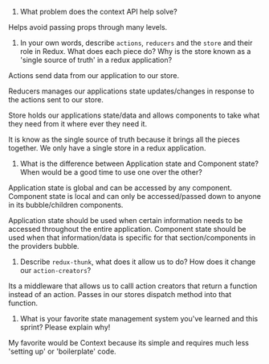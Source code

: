 1. What problem does the context API help solve?

Helps avoid passing props through many levels.

1. In your own words, describe `actions`, `reducers` and the `store` and their role in Redux. What does each piece do? Why is the store known as a 'single source of truth' in a redux application?

Actions send data from our application to our store.

Reducers manages our applications state updates/changes in response to the actions sent to our store.

Store holds our applications state/data and allows components to take what they need from it where ever they need it. 

It is know as the single source of truth because it brings all the pieces together. We only have a single store in a redux application.

1. What is the difference between Application state and Component state? When would be a good time to use one over the other?

Application state is global and can be accessed by any component.
Component state is local and can only be accessed/passed down to anyone in its bubble/children components.

Application state should be used when certain information needs to be accessed throughout the entire application.
Component state should be used when that information/data is specific for that section/components in the providers bubble.

1. Describe `redux-thunk`, what does it allow us to do? How does it change our `action-creators`?

Its a middleware that allows us to calll action creators that return a function instead of an action. Passes in our stores dispatch method into that function. 


1. What is your favorite state management system you've learned and this sprint? Please explain why!

My favorite would be Context because its simple and requires much less 'setting up' or 'boilerplate' code.